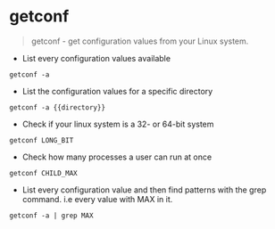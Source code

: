 # getconf

> getconf - get configuration values from your Linux system.
> 

- List every configuration values available

`getconf -a`

- List the configuration values for a specific directory

`getconf -a {{directory}}` 

- Check if your linux system is a 32- or 64-bit system

`getconf LONG_BIT`

- Check how many processes a user can run at once

`getconf CHILD_MAX`

- List every configuration value and then find patterns with the grep command. i.e every value with MAX in it.

`getconf -a | grep MAX`
